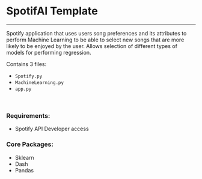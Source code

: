 # SpotifAI Template
---
Spotify application that uses users song preferences and its attributes to perform Machine Learning to be able to select new songs that are more likely to be enjoyed by the user. Allows selection of different types of models for performing regression.

Contains 3 files:
- `Spotify.py`
- `MachineLearning.py`
- `app.py`

<br>

### Requirements:
- Spotify API Developer access

### Core Packages:
- Sklearn
- Dash
- Pandas
